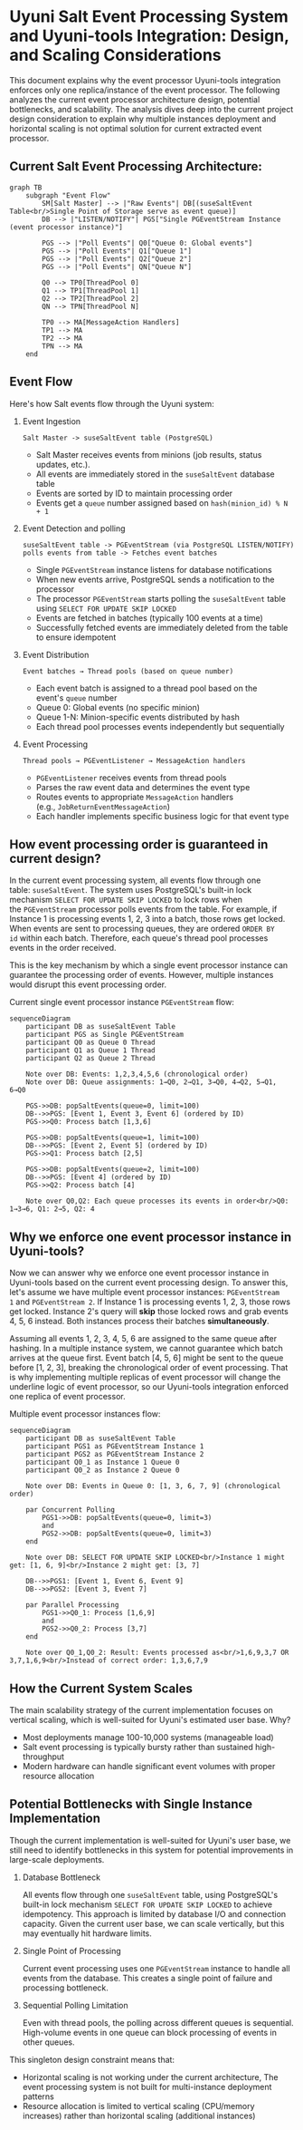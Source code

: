 # Uyuni Salt Event Processing System and Uyuni-tools Integration: Design, and Scaling Considerations

This document explains why the event processor Uyuni-tools integration enforces only one replica/instance of the event processor. The following analyzes the current event processor architecture design, potential bottlenecks, and scalability. The analysis dives deep into the current project design consideration to explain why multiple instances deployment and horizontal scaling is not optimal solution for current extracted event processor.

## Current Salt Event Processing Architecture:

```mermaid
graph TB
    subgraph "Event Flow"
        SM[Salt Master] --> |"Raw Events"| DB[(suseSaltEvent Table<br/>Single Point of Storage serve as event queue)]
        DB --> |"LISTEN/NOTIFY"| PGS["Single PGEventStream Instance (event processor instance)"]

        PGS --> |"Poll Events"| Q0["Queue 0: Global events"]
        PGS --> |"Poll Events"| Q1["Queue 1"]
        PGS --> |"Poll Events"| Q2["Queue 2"]
        PGS --> |"Poll Events"| QN["Queue N"]

        Q0 --> TP0[ThreadPool 0]
        Q1 --> TP1[ThreadPool 1]
        Q2 --> TP2[ThreadPool 2]
        QN --> TPN[ThreadPool N]

        TP0 --> MA[MessageAction Handlers]
        TP1 --> MA
        TP2 --> MA
        TPN --> MA
    end

```

## Event Flow

Here's how Salt events flow through the Uyuni system:

1. Event Ingestion

    ```
    Salt Master -> suseSaltEvent table (PostgreSQL)
    ```

    - Salt Master receives events from minions (job results, status updates, etc.).
    - All events are immediately stored in the `suseSaltEvent` database table
    - Events are sorted by ID to maintain processing order
    - Events get a `queue` number assigned based on `hash(minion_id) % N + 1`
2. Event Detection and polling

    ```
    suseSaltEvent table -> PGEventStream (via PostgreSQL LISTEN/NOTIFY) polls events from table -> Fetches event batches
    ```

    - Single `PGEventStream` instance listens for database notifications
    - When new events arrive, PostgreSQL sends a notification to the processor
    - The processor `PGEventStream` starts polling the `suseSaltEvent` table using `SELECT FOR UPDATE SKIP LOCKED`
    - Events are fetched in batches (typically 100 events at a time)
    - Successfully fetched events are immediately deleted from the table to ensure idempotent
3. Event Distribution

    ```
    Event batches → Thread pools (based on queue number)
    ```

    - Each event batch is assigned to a thread pool based on the event's `queue` number
    - Queue 0: Global events (no specific minion)
    - Queue 1-N: Minion-specific events distributed by hash
    - Each thread pool processes events independently but sequentially
4. Event Processing

    ```
    Thread pools → PGEventListener → MessageAction handlers
    ```

    - `PGEventListener` receives events from thread pools
    - Parses the raw event data and determines the event type
    - Routes events to appropriate `MessageAction` handlers (e.g., `JobReturnEventMessageAction`)
    - Each handler implements specific business logic for that event type

## How event processing order is guaranteed in current design?

In the current event processing system, all events flow through one table: `suseSaltEvent`. The system uses PostgreSQL's built-in lock mechanism `SELECT FOR UPDATE SKIP LOCKED` to lock rows when the `PGEventStream` processor polls events from the table. For example, if Instance 1 is processing events 1, 2, 3 into a batch, those rows get locked. When events are sent to processing queues, they are ordered `ORDER BY id` within each batch. Therefore, each queue's thread pool processes events in the order received.

This is the key mechanism by which a single event processor instance can guarantee the processing order of events. However, multiple instances would disrupt this event processing order.

Current single event processor instance `PGEventStream` flow:

```mermaid
sequenceDiagram
    participant DB as suseSaltEvent Table
    participant PGS as Single PGEventStream
    participant Q0 as Queue 0 Thread
    participant Q1 as Queue 1 Thread
    participant Q2 as Queue 2 Thread

    Note over DB: Events: 1,2,3,4,5,6 (chronological order)
    Note over DB: Queue assignments: 1→Q0, 2→Q1, 3→Q0, 4→Q2, 5→Q1, 6→Q0

    PGS->>DB: popSaltEvents(queue=0, limit=100)
    DB-->>PGS: [Event 1, Event 3, Event 6] (ordered by ID)
    PGS->>Q0: Process batch [1,3,6]

    PGS->>DB: popSaltEvents(queue=1, limit=100) 
    DB-->>PGS: [Event 2, Event 5] (ordered by ID)
    PGS->>Q1: Process batch [2,5]

    PGS->>DB: popSaltEvents(queue=2, limit=100)
    DB-->>PGS: [Event 4] (ordered by ID)
    PGS->>Q2: Process batch [4]

    Note over Q0,Q2: Each queue processes its events in order<br/>Q0: 1→3→6, Q1: 2→5, Q2: 4
```

## Why we enforce one event processor instance in Uyuni-tools?

Now we can answer why we enforce one event processor instance in Uyuni-tools based on the current event processing design. To answer this, let's assume we have multiple event processor instances: `PGEventStream 1` and `PGEventStream 2`. If Instance 1 is processing events 1, 2, 3, those rows get locked. Instance 2's query will **skip** those locked rows and grab events 4, 5, 6 instead. Both instances process their batches **simultaneously**.

Assuming all events 1, 2, 3, 4, 5, 6 are assigned to the same queue after hashing. In a multiple instance system, we cannot guarantee which batch arrives at the queue first. Event batch [4, 5, 6] might be sent to the queue before [1, 2, 3], breaking the chronological order of event processing. That is why implementing multiple replicas of event processor will change the underline logic of event processor, so our Uyuni-tools integration enforced one replica of event processor.

Multiple event processor instances flow:

```mermaid
sequenceDiagram
    participant DB as suseSaltEvent Table
    participant PGS1 as PGEventStream Instance 1
    participant PGS2 as PGEventStream Instance 2
    participant Q0_1 as Instance 1 Queue 0
    participant Q0_2 as Instance 2 Queue 0

    Note over DB: Events in Queue 0: [1, 3, 6, 7, 9] (chronological order)

    par Concurrent Polling
        PGS1->>DB: popSaltEvents(queue=0, limit=3)
        and 
        PGS2->>DB: popSaltEvents(queue=0, limit=3)
    end

    Note over DB: SELECT FOR UPDATE SKIP LOCKED<br/>Instance 1 might get: [1, 6, 9]<br/>Instance 2 might get: [3, 7]

    DB-->>PGS1: [Event 1, Event 6, Event 9]
    DB-->>PGS2: [Event 3, Event 7]

    par Parallel Processing
        PGS1->>Q0_1: Process [1,6,9]
        and
        PGS2->>Q0_2: Process [3,7]
    end

    Note over Q0_1,Q0_2: Result: Events processed as<br/>1,6,9,3,7 OR 3,7,1,6,9<br/>Instead of correct order: 1,3,6,7,9
```

## How the Current System Scales

The main scalability strategy of the current implementation focuses on vertical scaling, which is well-suited for Uyuni's estimated user base. Why?

- Most deployments manage 100-10,000 systems (manageable load)
- Salt event processing is typically bursty rather than sustained high-throughput
- Modern hardware can handle significant event volumes with proper resource allocation

## Potential Bottlenecks with Single Instance Implementation

Though the current implementation is well-suited for Uyuni's user base, we still need to identify bottlenecks in this system for potential improvements in large-scale deployments.

1. Database Bottleneck

   All events flow through one `suseSaltEvent` table, using PostgreSQL's built-in lock mechanism `SELECT FOR UPDATE SKIP LOCKED` to achieve idempotency. This approach is limited by database I/O and connection capacity. Given the current user base, we can scale vertically, but this may eventually hit hardware limits.

2. Single Point of Processing

   Current event processing uses one `PGEventStream` instance to handle all events from the database. This creates a single point of failure and processing bottleneck.

3. Sequential Polling Limitation

   Even with thread pools, the polling across different queues is sequential. High-volume events in one queue can block processing of events in other queues.


This singleton design constraint means that:

- Horizontal scaling is not working under the current architecture, The event processing system is not built for multi-instance deployment patterns
- Resource allocation is limited to vertical scaling (CPU/memory increases) rather than horizontal scaling (additional instances)